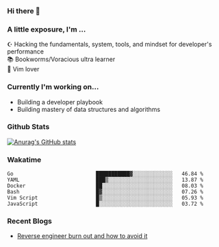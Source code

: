### Hi there 👋
### A little exposure, I'm ...

☪ Hacking the fundamentals, system, tools, and mindset for developer's performance <br/>
📚 Bookworms/Voracious ultra learner <br/>
🎠 Vim lover <br/>

<!--
**bitethecode/bitethecode** is a ✨ _special_ ✨ repository because its `README.md` (this file) appears on your GitHub profile.

Here are some ideas to get you started:

- 🔭 I’m currently working on ...
- 🌱 I’m currently learning ...
- 👯 I’m looking to collaborate on ...
- 🤔 I’m looking for help with ...
- 💬 Ask me about ...
- 📫 How to reach me: ...
- 😄 Pronouns: ...
- ⚡ Fun fact: ...
-->

### Currently I'm working on... 
- Building a developer playbook
- Building mastery of data structures and algorithms

### Github Stats
[![Anurag's GitHub stats](https://github-readme-stats.vercel.app/api?username=bitethecode&count_private=true&showing_icons=true)](https://github.com/anuraghazra/github-readme-stats)

### Wakatime
<!--START_SECTION:waka-->

```text
Go                           ███████████▓░░░░░░░░░░░░░   46.84 %
YAML                         ███▒░░░░░░░░░░░░░░░░░░░░░   13.87 %
Docker                       ██░░░░░░░░░░░░░░░░░░░░░░░   08.03 %
Bash                         █▓░░░░░░░░░░░░░░░░░░░░░░░   07.26 %
Vim Script                   █▒░░░░░░░░░░░░░░░░░░░░░░░   05.93 %
JavaScript                   █░░░░░░░░░░░░░░░░░░░░░░░░   03.72 %
```

<!--END_SECTION:waka-->

### Recent Blogs
- [Reverse engineer burn out and how to avoid it](https://bitethecode.org/#/articles/reverse-engineer-burnout-and-how-to-avoid-it)
